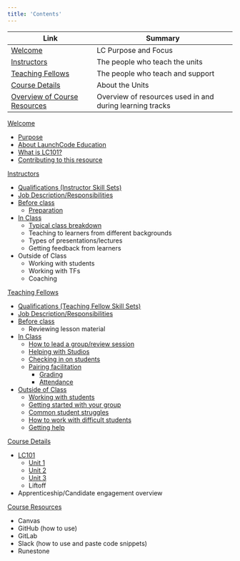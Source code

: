 ```yaml
---
title: 'Contents'
---
```


Link | Summary
|------------|-------------|
[Welcome](../course-staff-guide/welcome/) | LC Purpose and Focus
[Instructors](../course-staff-guide/instructors)  | The people who teach the units
[Teaching Fellows](../course-staff-guide/teaching-fellows) | The people who teach and support
[Course Details](../course-staff-guide/courses/) | About the Units
[Overview of Course Resources](../course-staff-guide/resources) | Overview of resources used in and during learning tracks

[Welcome](../course-staff-guide/welcome/)
- [Purpose](../course-staff-guide/welcome/purpose)
- [About LaunchCode Education](../course-staff-guide/welcome/about-education)
- [What is LC101?](../course-staff-guide/courses/lc101)
- [Contributing to this resource](../course-staff-guide/welcome/contribution)

[Instructors](../course-staff-guide/instructors)
- [Qualifications (Instructor Skill Sets)](../course-staff-guide/instructors/qualifications)
- [Job Description/Responsibilities](../course-staff-guide/instructors/job-description)
- [Before class](../course-staff-guide/instructors/pre-class-prep)
    - [Preparation](../course-staff-guide/instructors/pre-class-prep/#Best-ways-to-Prepare-for-class)
- [In Class](../course-staff-guide/instructors/in-class)
    - [Typical class breakdown](../course-staff-guide/instructors/in-class/#typical-class-breakdown)
    - Teaching to learners from different backgrounds
    - Types of presentations/lectures
    - Getting feedback from learners
- Outside of Class
    - Working with students
    - Working with TFs
    - Coaching

[Teaching Fellows](../course-staff-guide/teaching-fellows)
- [Qualifications (Teaching Fellow Skill Sets)](../course-staff-guide/teaching-fellows/qualifications)
- [Job Description/Responsibilities](../course-staff-guide/teaching-fellows/job-description) 
- [Before class](../course-staff-guide/teaching-fellows)
    - Reviewing lesson material
- [In Class](../course-staff-guide/teaching-fellows/in-class)
    - [How to lead a group/review session](../course-staff-guide/teaching-fellows/in-class)
    - [Helping with Studios](../course-staff-guide/teaching-fellows/in-class)
    - [Checking in on students](../course-staff-guide/teaching-fellows/in-class)
    - [Pairing facilitation](../course-staff-guide/teaching-fellows/in-class)
        - [Grading](../course-staff-guide/teaching-fellows/in-class)
        - [Attendance](../course-staff-guide/teaching-fellows/in-class)
- [Outside of Class](../course-staff-guide/teaching-fellows/out-of-class)
    - [Working with students](../course-staff-guide/teaching-fellows/out-of-class)
    - [Getting started with your group](../course-staff-guide/teaching-fellows/out-of-class)
    - [Common student struggles](../course-staff-guide/teaching-fellows/out-of-class)
    - [How to work with difficult students](../course-staff-guide/teaching-fellows/out-of-class)
    - [Getting help](../course-staff-guide/teaching-fellows/out-of-class)

[Course Details](../course-staff-guide/courses/)
- [LC101](../course-staff-guide/courses/lc101)
    - [Unit 1](../course-staff-guide/courses/units)
    - [Unit 2](../course-staff-guide/courses/units/#unit-2)
    - [Unit 3](../course-staff-guide/courses/units/#unit-3)
    - Liftoff
- Apprenticeship/Candidate engagement overview

[Course Resources](../course-staff-guide/resources)
- Canvas
- GitHub (how to use)
- GitLab
- Slack (how to use and paste code snippets)
- Runestone
 
